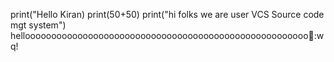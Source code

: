 print("Hello Kiran)
print(50+50)
print("hi folks we are user VCS Source code mgt system")
helloooooooooooooooooooooooooooooooooooooooooooooooooooooo:wq!
